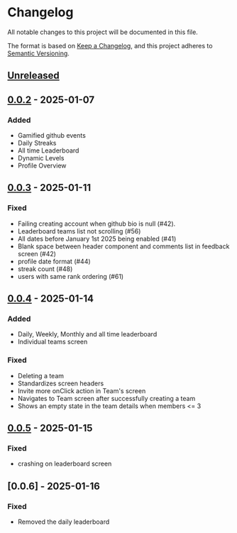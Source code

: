 # Changelog

All notable changes to this project will be documented in this file.

The format is based on [Keep a Changelog](https://keepachangelog.com/en/1.1.0/),
and this project adheres to [Semantic Versioning](https://semver.org/spec/v2.0.0.html).

## [Unreleased]

## [0.0.2] - 2025-01-07

### Added

- Gamified github events
- Daily Streaks
- All time Leaderboard
- Dynamic Levels
- Profile Overview

## [0.0.3] - 2025-01-11

### Fixed

- Failing creating account when github bio is null (#42).
- Leaderboard teams list not scrolling (#56)
- All dates before January 1st 2025 being enabled (#41)
- Blank space between header component and comments list in feedback screen (#42)
- profile date format (#44)
- streak count (#48)
- users with same rank ordering (#61)

## [0.0.4] - 2025-01-14

### Added
- Daily, Weekly, Monthly and all time leaderboard
- Individual teams screen

### Fixed
- Deleting a team
- Standardizes screen headers
- Invite more onClick action in Team's screen
- Navigates to Team screen after successfully creating a team
- Shows an empty state in the team details when members <= 3

## [0.0.5] - 2025-01-15

### Fixed
- crashing on leaderboard screen

## [0.0.6] - 2025-01-16

### Fixed
- Removed the daily leaderboard

[unreleased]: https://github.com/bizilabs/streeek/compare/0.0.5...HEAD
[0.0.5]: https://github.com/bizilabs/streeek/releases/v0.0.4...v0.0.5
[0.0.4]: https://github.com/bizilabs/streeek/releases/v0.0.3...v0.0.4
[0.0.3]: https://github.com/bizilabs/streeek/releases/v0.0.2...v0.0.3
[0.0.2]: https://github.com/bizilabs/streeek/releases/tag/v0.0.2